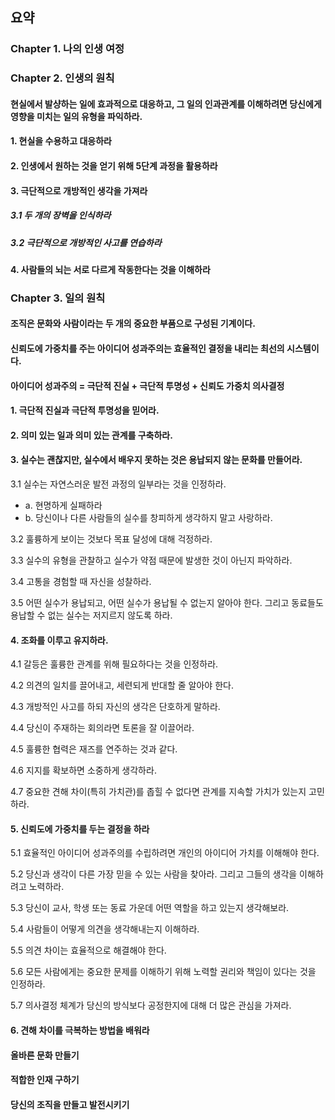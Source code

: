 ## 요약

### Chapter 1. 나의 인생 여정
### Chapter 2. 인생의 원칙
#### 현실에서 발샹하는 일에 효과적으로 대응하고, 그 일의 인과관계를 이해하려면 당신에게 영향을 미치는 일의 유형을 파익하라.
#### 1. 현실을 수용하고 대응하라
#### 2. 인생에서 원하는 것을 얻기 위해 5단계 과정을 활용하라
#### 3. 극단적으로 개방적인 생각을 가져라
##### 3.1 두 개의 장벽을 인식하라
##### 3.2 극단적으로 개방적인 사고를 연습하라
#### 4. 사람들의 뇌는 서로 다르게 작동한다는 것을 이해하라

### Chapter 3. 일의 원칙
#### 조직은 문화와 사람이라는 두 개의 중요한 부품으로 구성된 기계이다.
#### 신뢰도에 가중치를 주는 아이디어 성과주의는 효율적인 결정을 내리는 최선의 시스템이다.
#### 아이디어 성과주의 = 극단적 진실 + 극단적 투명성 + 신뢰도 가중치 의사결정
#### 1. 극단적 진실과 극단적 투명성을 믿어라.
#### 2. 의미 있는 일과 의미 있는 관계를 구축하라.
#### 3. 실수는 괜찮지만, 실수에서 배우지 못하는 것은 용납되지 않는 문화를 만들어라.

3.1 실수는 자연스러운 발전 과정의 일부라는 것을 인정하라.
- a. 현명하게 실패하라
- b. 당신이나 다른 사람들의 실수를 창피하게 생각하지 말고 사랑하라.

3.2 훌륭하게 보이는 것보다 목표 달성에 대해 걱정하라.

3.3 실수의 유형을 관찰하고 실수가 약점 때문에 발생한 것이 아닌지 파악하라.

3.4 고통을 경험할 때 자신을 성찰하라.

3.5 어떤 실수가 용납되고, 어떤 실수가 용납될 수 없는지 알아야 한다. 그리고 동료들도 용납할 수 없는 실수는 저지르지 않도록 하라.

#### 4. 조화를 이루고 유지하라.

4.1 갈등은 훌륭한 관계를 위해 필요하다는 것을 인정하라.

4.2 의견의 일치를 끌어내고, 세련되게 반대할 줄 알아야 한다.

4.3 개방적인 사고를 하되 자신의 생각은 단호하게 말하라.

4.4 당신이 주재하는 회의라면 토론을 잘 이끌어라.

4.5 훌륭한 협력은 재즈를 연주하는 것과 같다.

4.6 지지를 확보하면 소중하게 생각하라.

4.7 중요한 견해 차이(특히 가치관)를 좁힐 수 없다면 관계를 지속할 가치가 있는지 고민하라.

#### 5. 신뢰도에 가중치를 두는 결정을 하라

5.1 효율적인 아이디어 성과주의를 수립하려면 개인의 아이디어 가치를 이해해야 한다.

5.2 당신과 생각이 다른 가장 믿을 수 있는 사람을 찾아라. 그리고 그들의 생각을 이해하려고 노력하라.

5.3 당신이 교사, 학생 또는 동료 가운데 어떤 역할을 하고 있는지 생각해보라.

5.4 사람들이 어떻게 의견을 생각해내는지 이해하라.

5.5 의견 차이는 효율적으로 해결해야 한다.

5.6 모든 사람에게는 중요한 문제를 이해하기 위해 노력할 권리와 책임이 있다는 것을 인정하라.

5.7 의사결정 체계가 당신의 방식보다 공정한지에 대해 더 많은 관심을 가져라.

#### 6. 견해 차이를 극복하는 방법을 배워라

#### 올바른 문화 만들기
#### 적합한 인재 구하기
#### 당신의 조직을 만들고 발전시키기
